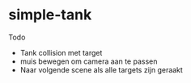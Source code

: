 # simple-tank

Todo
* Tank collision met target
* muis bewegen om camera aan te passen
* Naar volgende scene als alle targets zijn  geraakt